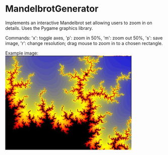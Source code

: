 # MandelbrotGenerator
Implements an interactive Mandelbrot set allowing users to zoom in on details. Uses the Pygame graphics library.

Commands: 'x': toggle axes, 'p': zoom in 50%, 'm': zoom out 50%, 's': save image, 'r': change resolution; drag mouse to zoom in to a chosen rectangle.

Example image:
![alt text](https://github.com/VietaFan/MandelbrotGenerator/blob/master/mandelbrot_set_-1.1479888%2B0.2591733i_to_-1.1048408%2B0.29128i.jpg)
